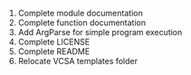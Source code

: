 1) Complete module documentation
2) Complete function documentation
3) Add ArgParse for simple program execution
4) Complete LICENSE
5) Complete README
6) Relocate VCSA templates folder
